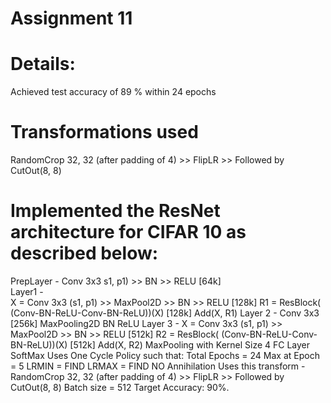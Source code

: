 # Assignment 11


# Details:

Achieved test accuracy of 89 % within 24 epochs
# Transformations used
RandomCrop 32, 32 (after padding of 4) >> FlipLR >> Followed by CutOut(8, 8)

# Implemented the ResNet architecture for CIFAR 10 as described below:

PrepLayer - Conv 3x3 s1, p1) >> BN >> RELU [64k] \
Layer1 - \
X = Conv 3x3 (s1, p1) >> MaxPool2D >> BN >> RELU [128k]
R1 = ResBlock( (Conv-BN-ReLU-Conv-BN-ReLU))(X) [128k] 
Add(X, R1)
Layer 2 -
Conv 3x3 [256k]
MaxPooling2D
BN
ReLU
Layer 3 -
X = Conv 3x3 (s1, p1) >> MaxPool2D >> BN >> RELU [512k]
R2 = ResBlock( (Conv-BN-ReLU-Conv-BN-ReLU))(X) [512k]
Add(X, R2)
MaxPooling with Kernel Size 4
FC Layer 
SoftMax
Uses One Cycle Policy such that:
Total Epochs = 24
Max at Epoch = 5
LRMIN = FIND
LRMAX = FIND
NO Annihilation
Uses this transform -RandomCrop 32, 32 (after padding of 4) >> FlipLR >> Followed by CutOut(8, 8)
Batch size = 512
Target Accuracy: 90%. 
